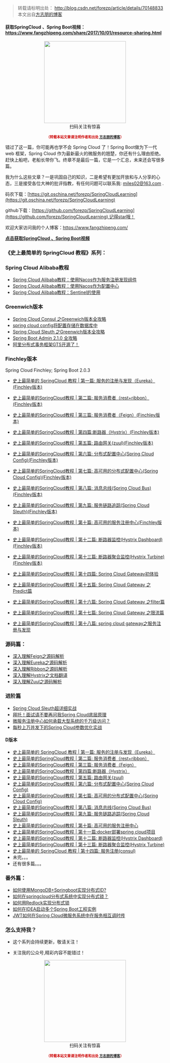 >转载请标明出处： 
> http://blog.csdn.net/forezp/article/details/70148833
> 本文出自[方志朋的博客](http://blog.csdn.net/forezp)
> 

#### 获取SpringCloud 、Spring Boot视频：https://www.fangzhipeng.com/share/2017/10/01/resource-sharing.html

<div>
    <p align="center">
        <img src="https://www.fangzhipeng.com/img/avatar.jpg" width="258" height="258"/>
        <br>
        扫码关注有惊喜
    </p>
    <p align="center" style="margin-top: 15px; font-size: 11px;color: #cc0000;">
        <strong>（转载本站文章请注明作者和出处 <a href="https://www.fangzhipeng.com">方志朋的博客</a>）</strong>
    </p>
</div>


错过了这一篇，你可能再也学不会 Spring Cloud 了！Spring Boot做为下一代 web 框架，Spring Cloud 作为最新最火的微服务的翘楚，你还有什么理由拒绝。赶快上船吧，老船长带你飞。终章不是最后一篇，它是一个汇总，未来还会写很多篇。



我为什么这些文章？一是巩固自己的知识，二是希望有更加开放和与人分享的心态，三是接受各位大神的批评指教，有任何问题可以联系我: miles02@163.com .

码农下载：[https://git.oschina.net/forezp/SpringCloudLearning](https://git.oschina.net/forezp/SpringCloudLearning)

github下载：[https://github.com/forezp/SpringCloudLearning](https://github.com/forezp/SpringCloudLearning),记得star哦！

欢迎大家访问我的个人博客：https://www.fangzhipeng.com/

**[点击获取SpringCloud 、Spring Boot视频](https://www.fangzhipeng.com/share/2017/10/01/resource-sharing.html)**

### 《史上最简单的 SpringCloud 教程》系列：

### Spring Cloud Alibaba教程
- [Spring Cloud Alibaba教程：使用Nacos作为服务注册发现组件](https://blog.csdn.net/forezp/article/details/90142744)
- [Spring Cloud Alibaba教程：使用Nacos作为配置中心](https://blog.csdn.net/forezp/article/details/90729945)
- [Spring Cloud Alibaba教程：Sentinel的使用
](https://blog.csdn.net/forezp/article/details/93140393)
### Greenwich版本 

- [Spring Cloud Consul 之Greenwich版本全攻略](https://blog.csdn.net/forezp/article/details/87273153)
- [spring cloud config将配置存储在数据库中](https://blog.csdn.net/forezp/article/details/87866560)
-  [Spring Cloud Sleuth 之Greenwich版本全攻略](https://blog.csdn.net/forezp/article/details/87075651)
- [Spring Boot Admin 2.1.0 全攻略](https://blog.csdn.net/forezp/article/details/86105850)
-  [阿里分布式事务框架GTS开源了！](https://blog.csdn.net/forezp/article/details/86634907)

### Finchley版本 
Spring Cloud Finchley; Spring Boot 2.0.3

* [史上最简单的 SpringCloud 教程 | 第一篇: 服务的注册与发现（Eureka）(Finchley版本)](http://blog.csdn.net/forezp/article/details/81040925)
* [史上最简单的SpringCloud教程 | 第二篇: 服务消费者（rest+ribbon）(Finchley版本)](http://blog.csdn.net/forezp/article/details/81040946)
* [史上最简单的SpringCloud教程 | 第三篇: 服务消费者（Feign）(Finchley版本)](http://blog.csdn.net/forezp/article/details/81040965)
* [史上最简单的SpringCloud教程 | 第四篇:断路器（Hystrix）(Finchley版本)](http://blog.csdn.net/forezp/article/details/81040990)
* [ 史上最简单的SpringCloud教程 | 第五篇: 路由网关(zuul)(Finchley版本)](http://blog.csdn.net/forezp/article/details/81041012)
* [史上最简单的SpringCloud教程 | 第六篇: 分布式配置中心(Spring Cloud Config)(Finchley版本)](http://blog.csdn.net/forezp/article/details/81041028)
* [史上最简单的SpringCloud教程 | 第七篇: 高可用的分布式配置中心(Spring Cloud Config)(Finchley版本)](http://blog.csdn.net/forezp/article/details/81041045)
* [史上最简单的SpringCloud教程 | 第八篇: 消息总线(Spring Cloud Bus)(Finchley版本)](http://blog.csdn.net/forezp/article/details/81041062)
* [史上最简单的SpringCloud教程 | 第九篇: 服务链路追踪(Spring Cloud Sleuth)(Finchley版本)](http://blog.csdn.net/forezp/article/details/81041078)
* [史上最简单的SpringCloud教程 | 第十篇: 高可用的服务注册中心(Finchley版本)](http://blog.csdn.net/forezp/article/details/81041101)

* [史上最简单的SpringCloud教程 | 第十二篇: 断路器监控(Hystrix Dashboard)(Finchley版本)](http://blog.csdn.net/forezp/article/details/81041113)
* [史上最简单的SpringCloud教程 | 第十三篇: 断路器聚合监控(Hystrix Turbine)(Finchley版本)](http://blog.csdn.net/forezp/article/details/81041125)
* [史上最简单的SpringCloud教程 | 第十四篇: Spring Cloud Gateway初体验](https://blog.csdn.net/forezp/article/details/83792388)
* [史上最简单的SpringCloud教程 | 第十五篇: Spring Cloud Gateway 之Predict篇](https://blog.csdn.net/forezp/article/details/84926662)
* [史上最简单的SpringCloud教程 | 第十六篇: Spring Cloud Gateway 之filter篇](https://blog.csdn.net/forezp/article/details/85057268)
*  [史上最简单的SpringCloud教程 | 第十七篇: Spring Cloud Gateway 之限流篇](https://blog.csdn.net/forezp/article/details/85081162)
*  [史上最简单的SpringCloud教程 | 第十八篇: spring cloud gateway之服务注册与发现](https://blog.csdn.net/forezp/article/details/85210153)

### 源码篇：

* [深入理解Feign之源码解析](http://blog.csdn.net/forezp/article/details/73480304)
* [深入理解Eureka之源码解析](http://blog.csdn.net/forezp/article/details/73017664)
* [深入理解Ribbon之源码解析](http://blog.csdn.net/forezp/article/details/74820899)
*  [ 深入理解Hystrix之文档翻译](http://blog.csdn.net/forezp/article/details/75333088)
* [深入理解Zuul之源码解析](http://blog.csdn.net/forezp/article/details/76211680)

### 进阶篇

* [ Spring Cloud Sleuth超详细实战](http://blog.csdn.net/forezp/article/details/76795269)
* [拜托！面试请不要再问我Spring Cloud底层原理](https://blog.csdn.net/forezp/article/details/83999882)
*  [微服务注册中心如何承载大型系统的千万级访问？](https://blog.csdn.net/forezp/article/details/83999947)
*  [每秒上万并发下的Spring Cloud参数优化实战](https://blog.csdn.net/forezp/article/details/83999975)


#### D版本

* [史上最简单的 SpringCloud 教程 | 第一篇: 服务的注册与发现（Eureka）](http://blog.csdn.net/forezp/article/details/69696915)
* [史上最简单的SpringCloud教程 | 第二篇: 服务消费者（rest+ribbon）](http://blog.csdn.net/forezp/article/details/69788938)
* [史上最简单的SpringCloud教程 | 第三篇: 服务消费者（Feign）](http://blog.csdn.net/forezp/article/details/69808079)
* [史上最简单的SpringCloud教程 | 第四篇:断路器（Hystrix）](http://blog.csdn.net/forezp/article/details/69934399)
* [ 史上最简单的SpringCloud教程 | 第五篇: 路由网关(zuul)](http://blog.csdn.net/forezp/article/details/69939114)
* [史上最简单的SpringCloud教程 | 第六篇: 分布式配置中心(Spring Cloud Config)](http://blog.csdn.net/forezp/article/details/70037291)
* [史上最简单的SpringCloud教程 | 第七篇: 高可用的分布式配置中心(Spring Cloud Config)](http://blog.csdn.net/forezp/article/details/70037513)
* [史上最简单的SpringCloud教程 | 第八篇: 消息总线(Spring Cloud Bus)](http://blog.csdn.net/forezp/article/details/70148235)
* [史上最简单的SpringCloud教程 | 第九篇: 服务链路追踪(Spring Cloud Sleuth)](http://blog.csdn.net/forezp/article/details/70162074)
* [史上最简单的SpringCloud教程 | 第十篇: 高可用的服务注册中心](http://blog.csdn.net/forezp/article/details/70183572)
* [史上最简单的SpringCloud教程 | 第十一篇:docker部署spring cloud项目](http://blog.csdn.net/forezp/article/details/70198649)
* [史上最简单的SpringCloud教程 | 第十二篇: 断路器监控(Hystrix Dashboard)](http://blog.csdn.net/forezp/article/details/70217283)
* [史上最简单的SpringCloud教程 | 第十三篇: 断路器聚合监控(Hystrix Turbine)](http://blog.csdn.net/forezp/article/details/70233227)
* [ 史上最简单的 SpringCloud 教程 | 第十四篇: 服务注册(consul)](http://blog.csdn.net/forezp/article/details/70245644)
*  未完。。。
*  还有很多篇。。。
 
### 番外篇：

* [如何使用MongoDB+Springboot实现分布式ID?](http://blog.csdn.net/forezp/article/details/69056017)
* [ 如何在springcloud分布式系统中实现分布式锁？](http://blog.csdn.net/forezp/article/details/68957681)
* [ 如何用Redlock实现分布式锁](http://blog.csdn.net/forezp/article/details/70305336)
* [ 如何在IDEA启动多个Spring Boot工程实例](http://blog.csdn.net/forezp/article/details/76408139)
* [ JWT如何在Spring Cloud微服务系统中在服务相互调时传](http://blog.csdn.net/forezp/article/details/78676036)




### 怎么支持我？

* 这个系列会持续更新，敬请关注！


* 关注我的公众号,精彩内容不能错过！

<div>
    <p align="center">
        <img src="https://www.fangzhipeng.com/img/avatar.jpg" width="258" height="258"/>
        <br>
        扫码关注有惊喜
    </p>
    <p align="center" style="margin-top: 15px; font-size: 11px;color: #cc0000;">
        <strong>（转载本站文章请注明作者和出处 <a href="https://www.fangzhipeng.com">方志朋的博客</a>）</strong>
    </p>
</div>

